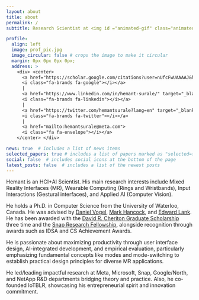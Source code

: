 ```yaml
---
layout: about
title: about
permalink: /
subtitle: Research Scientist at <img id ="animated-gif" class="animated-gif" src="./assets/img/logo_meta_transparent.gif"> <a href="https://tech.facebook.com/reality-labs/"> Meta Reality Labs</a>

profile:
  align: left
  image: prof_pic.jpg
  image_circular: false # crops the image to make it circular 
  margin: 0px 0px 0px 0px;
  address: >
    <div> <center> 
      <a href="https://scholar.google.com/citations?user=nUfcFwUAAAAJ&hl=en&oi=ao" target="_blank" rel="noopener noreferrer">
      <i class="fa-brands fa-google"></i></a> 
      | 
      <a href="https://www.linkedin.com/in/hemant-surale/" target="_blank" rel="noopener noreferrer">
      <i class="fa-brands fa-linkedin"></i></a> 
      |
      <a href="https://twitter.com/hemantsurale?lang=en" target="_blank" rel="noopener noreferrer">
      <i class="fa-brands fa-twitter"></i></a>
      | 
      <a href="mailto:hemantsurale@meta.com">
      <i class="fa fa-envelope"></i></a> 
    </center> </div>

news: true  # includes a list of news items
selected_papers: true # includes a list of papers marked as "selected={true}"
social: false  # includes social icons at the bottom of the page
latest_posts: false  # includes a list of the newest posts
---
```


Hemant is an HCI+AI Scientist. His main research interests include Mixed Reality Interfaces (MR), Wearable Computing (Rings and Wristbands), Input Interactions (Gestural interfaces), and Applied AI (Computer Vision).

He holds a Ph.D. in Computer Science from the University of Waterloo, Canada. He was advised by [Daniel Vogel](https://scholar.google.com/citations?user=Yi5nK1EAAAAJ&hl=en), [Mark Hancock](https://scholar.google.com/citations?hl=en&user=PYvcN3cAAAAJ), and [Edward Lank](https://scholar.google.com/citations?user=e7P8IwgAAAAJ&hl=en&oi=ao). He has been awarded with the [David R. Cheriton Graduate Scholarship](https://cs.uwaterloo.ca/current-graduate-students/funding-and-awards/david-r-cheriton-graduate-scholarship) three time and the [Snap Research Fellowship](https://snapresearchfs.splashthat.com/), alongside recognition through awards such as IDSA and CS Achievement Awards.

He is passionate about maximizing productivity through user interface design, AI-integrated development, and empirical evaluation, particularly emphasizing fundamental concepts like modes and mode-switching to establish practical design principles for diverse MR applications.

He led/leading impactful research at Meta, Microsoft, Snap, Google/North, and NetApp R&D departments bridging theory and practice. Also, he co-founded IoTBLR, showcasing his entrepreneurial spirit and innovation commitment.